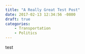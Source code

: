 ```yaml
---
title: "A Really Great Test Post"
date: 2017-02-13 12:34:56 -0800
draft: true
categories:
    - Transportation
    - Politics    
---
```


test